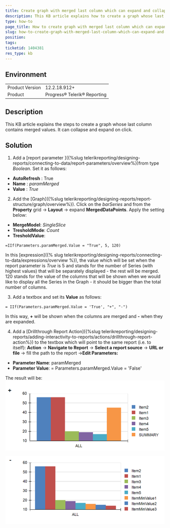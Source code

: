 ```yaml
---
title: Create graph with merged last column which can expand and collapse
description: This KB article explains how to create a graph whose last column contains merged values which can collapse and expand.
type: how-to
page_title: How to create graph with merged last column which can expand and collapse
slug: how-to-create-graph-with-merged-last-column-which-can-expand-and-collapse
position: 
tags: 
ticketid: 1404381
res_type: kb
---
```


## Environment
<table>
    <tbody>
	    <tr>
	    	<td>Product Version</td>
	    	<td>12.2.18.912+</td>
	    </tr>
	    <tr>
	    	<td>Product</td>
	    	<td>Progress® Telerik® Reporting</td>
	    </tr>
    </tbody>
</table>


## Description
This KB article explains the steps to create a graph whose last column contains merged values. It can collapse and expand on click. 

## Solution
1) Add a [report parameter ]({%slug telerikreporting/designing-reports/connecting-to-data/report-parameters/overview%})from type _Boolean_. Set it as follows:
 -  **AutoRefresh** : True
 -  **Name** : *paramMerged*
 -  **Value** : *True*
2) Add the [Graph]({%slug telerikreporting/designing-reports/report-structure/graph/overview%}). Click on the *barSeries* and from the **Property** grid -> **Layout** -> expand **MergedDataPoints**. Apply the setting below:
 - **MergeModel**: *SingleSlice* 
 -  **TresholdMode**: *Count* 
 -  **TresholdValue**:

```
=IIf(Parameters.paramMerged.Value = "True", 5, 120)
```
In this [expression]({% slug telerikreporting/designing-reports/connecting-to-data/expressions/overview %}), the value which will be set when the report parameter is *True* is 5 and stands for the number of Series (with highest values) that will be separately displayed - the rest will be merged. 120 stands for the value of the columns that will be shown when we would like to display all the Series in the Graph - it should be bigger than the total number of columns. 

3) Add a textbox and set its **Value** as follows:

```
= IIf(Parameters.paramMerged.Value = 'True', "+", "-")
```
In this way, **+** will be shown when the columns are merged and **-** when they are expanded.

4) Add a [Drillthrough Report Action]({%slug telerikreporting/designing-reports/adding-interactivity-to-reports/actions/drillthrough-report-action%}) to the textbox which will point to the same report (i.e. to itself):  **Action** -> **Navigate to Report** -> **Select a report source** -> **URL or file** -> fill the path to the report ->**Edit Parameters:**
 - **Parameter Name**: paramMerged
 - **Parameter Value**: = Parameters.paramMerged.Value = 'False'

The result will be:
![](resources/MergedColumn.PNG)

![](resources/Collapsed.PNG)

